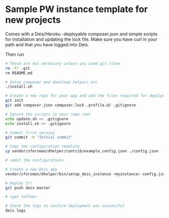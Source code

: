 Sample PW instance template for new projects
============================================

Comes with a Deis/Heroku -deployable composer.json and simple scripts for installation and 
updating the lock file. Make sure you have curl in your path and that you have logged into Deis.

Then run

```bash
# These are not necessary unless you used git clone
rm -fr .git
rm README.md

# Setup composer and download helpers etc
./install.sh

# Create a new repo for your app and add the files required for deployment
git init
git add composer.json composer.lock .profile.d/ .gitignore

# Ignore the scripts in your repo root
echo update.sh >> .gitignore
echo install.sh >> .gitignore

# Commit first version
git commit -m "Initial commit"

# Copy the configuration template
cp vendor/sforsman/dhelper/contrib/example_config.json ./config.json

# <edit the configuration>

# Create a new Deis app
vendor/sforsman/dhelper/bin/setup_deis_instance <myinstance> config.json

# Deploy it!
git push deis master

# <get coffee>

# Check the logs to confirm deployment was successful
deis logs
```
